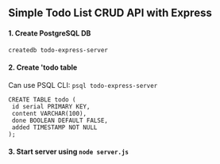 ## Simple Todo List CRUD API with Express

#### 1. Create PostgreSQL DB
```
createdb todo-express-server
```

#### 2. Create 'todo table

Can use PSQL CLI: `psql todo-express-server`

```
CREATE TABLE todo (
 id serial PRIMARY KEY,
 content VARCHAR(100),
 done BOOLEAN DEFAULT FALSE,
 added TIMESTAMP NOT NULL
);
```

#### 3. Start server using `node server.js`
